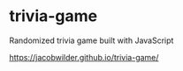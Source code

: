 # trivia-game
Randomized trivia game built with JavaScript

https://jacobwilder.github.io/trivia-game/
